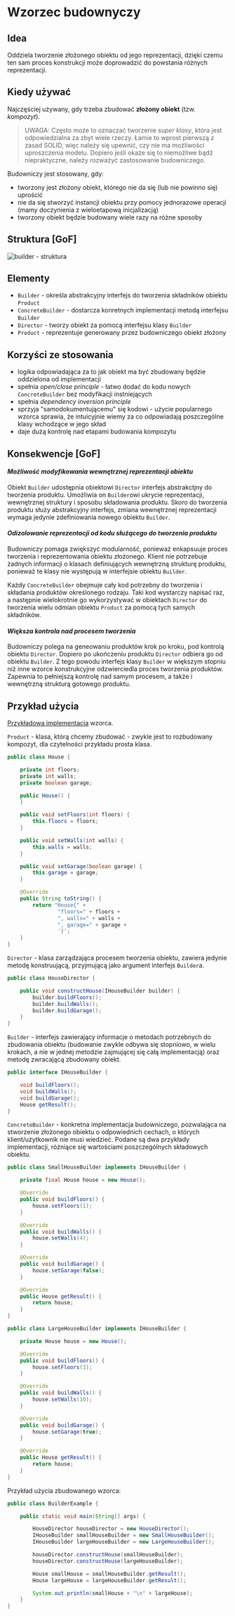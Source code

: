 # Wzorzec budownyczy

## Idea

Oddziela tworzenie złożonego obiektu od jego reprezentacji, dzięki czemu ten sam proces konstrukcji może doprowadzić do powstania różnych reprezentacji.

## Kiedy używać

Najczęściej używany, gdy trzeba zbudować **złożony obiekt** (tzw. *kompozyt*).

> UWAGA: Często może to oznaczać tworzenie *super klasy*, która jest odpowiedzialna za zbyt wiele rzeczy. Łamie to wprost pierwszą z zasad SOLID, więc należy się upewnić, czy nie ma możliwości uproszczenia modelu. Dopiero jeśli okaże się to niemożliwe bądź niepraktyczne, należy rozważyć zastosowanie budowniczego.

Budowniczy jest stosowany, gdy:

- tworzony jest złożony obiekt, którego nie da się (lub nie powinno się) uprościć
- nie da się stworzyć instancji obiektu przy pomocy jednorazowe operacji (mamy doczynienia z wieloetapową inicjalizacją)
- tworzony obiekt będzie budowany wiele razy na różne sposoby

## Struktura [GoF]

![builder - struktura](https://upload.wikimedia.org/wikipedia/commons/thumb/f/f3/Builder_UML_class_diagram.svg/500px-Builder_UML_class_diagram.svg.png)

## Elementy

- `Builder` - określa abstrakcyjny interfejs do tworzenia składników obiektu `Product`
- `ConcreteBuilder` - dostarcza konretnych implementacji metodą interfejsu `Builder`
- `Director` - tworzy obiekt za pomocą interfejsu klasy `Builder`
- `Product` - reprezentuje generowany przez budowniczego obiekt złożony

## Korzyści ze stosowania

- logika odpowiadająca za to jak obiekt ma być zbudowany będzie oddzielona od implementacji
- spełnia *open/close principle* - łatwo dodać do kodu nowych `ConcreteBuilder` bez modyfikacji instniejących
- spełnia *dependency inversion principle*
- sprzyja "samodokumentującemu" się kodowi - użycie popularnego wzorca sprawia, że intuicyjnie wiemy za co odpowiadają poszczególne klasy wchodzące w jego skład
- daje dużą kontrolę nad etapami budowania kompozytu

## Konsekwencje [GoF]

#### *Możliwość modyfikowania wewnętrznej reprezentacji obiektu*

Obiekt `Builder` udostępnia obiektowi `Director` interfejs abstrakctjny do tworzenia produktu. Umożliwia on `Builder`owi ukrycie reprezentacji, wewnętrznej struktury i sposobu składowania produktu. Skoro do tworzenia produktu służy abstrakcyjny interfejs, zmiana wewnętrznej reprezentacji wymaga jedynie zdefiniowania nowego obiektu `Builder`.

#### *Odizolowanie reprezentacji od kodu służącego do tworzenia produktu*

Budowniczy pomaga zwiększyć modularność, ponieważ enkapsuuje proces tworzenia i reprezentowania obiektu złożonego. Klient nie potrzebuje żadnych informacji o klasach definiujących wewnętrzną strukturę produktu, ponieważ te klasy nie występują w interfejsie obiektu `Builder`.

Każdy `ConcreteBuilder` obejmuje cały kod potrzebny do tworzenia i składania produktów określonego rodzaju. Taki kod wystarczy napisać raz, a następnie wielokrotnie go wykorzystywać w obiektach `Director` do tworzenia wielu odmian obiektu `Product` za pomocą tych samych składników.

#### *Większa kontrola nad procesem tworzenia*

Budowniczy polega na geneowaniu produktów krok po kroku, pod kontrolą obiektu `Director`. Dopiero po ukończeniu produktu `Director` odbiera go od obiektu `Builder`. Z tego powodu interfejs klasy `Builder` w większym stopniu niż inne wzorce konstrukcyjne odzwierciedla proces tworzenia produktów. Zapewnia to pełniejszą kontrolę nad samym procesem, a także i wewnętrzną strukturą gotowego produktu.

## Przykład użycia

[Przykładowa implementacja](https://github.com/DuDiiC/design-patterns-notes/tree/master/implementations/builder/src) wzorca.

`Product` - klasa, którą chcemy zbudować - zwykle jest to rozbudowany kompozyt, dla czytelności przykładu prosta klasa.

```java
public class House {

    private int floors;
    private int walls;
    private boolean garage;

    public House() {
    }

    public void setFloors(int floors) {
        this.floors = floors;
    }

    public void setWalls(int walls) {
        this.walls = walls;
    }

    public void setGarage(boolean garage) {
        this.garage = garage;
    }

    @Override
    public String toString() {
        return "House{" +
                "floors=" + floors +
                ", walls=" + walls +
                ", garage=" + garage +
                '}';
    }
}
```

`Director` - klasa zarządzająca procesem tworzenia obiektu, zawiera jedynie metodę konstruującą, przyjmującą jako argument interfejs `Builder`a.

```java
public class HouseDirector {

    public void constructHouse(IHouseBuilder builder) {
        builder.buildFloors();
        builder.buildWalls();
        builder.buildGarage();
    }
}
```

`Builder` - interfejs zawierający informacje o metodach potrzebnych do zbudowania obiektu (budowanie zwykle odbywa się stopniowo, w wielu krokach, a nie w jednej metodzie zajmującej się całą implementacją) oraz metodę zwracającą zbudowany obiekt.

```java
public interface IHouseBuilder {

    void buildFloors();
    void buildWalls();
    void buildGarage();
    House getResult();
}

```

`ConcreteBuilder` - konkretna implementacja budowniczego, pozwalająca na stworzenie złożonego obiektu o odpowiednich cechach, o których klient/użytkownik nie musi wiedzieć. Podane są dwa przykłady implementacji, różniące się wartościami poszczególnych składowych obiektu.

```java
public class SmallHouseBuilder implements IHouseBuilder {

    private final House house = new House();

    @Override
    public void buildFloors() {
        house.setFloors(1);
    }

    @Override
    public void buildWalls() {
        house.setWalls(4);
    }

    @Override
    public void buildGarage() {
        house.setGarage(false);
    }

    @Override
    public House getResult() {
        return house;
    }
}

public class LargeHouseBuilder implements IHouseBuilder {

    private House house = new House();

    @Override
    public void buildFloors() {
        house.setFloors(3);
    }

    @Override
    public void buildWalls() {
        house.setWalls(10);
    }

    @Override
    public void buildGarage() {
        house.setGarage(true);
    }

    @Override
    public House getResult() {
        return house;
    }
}
```

Przykład użycia zbudowanego wzorca:

```java
public class BuilderExample {

    public static void main(String[] args) {

        HouseDirector houseDirector = new HouseDirector();
        IHouseBuilder smallHouseBuilder = new SmallHouseBuilder();
        IHouseBuilder largeHouseBuilder = new LargeHouseBuilder();

        houseDirector.constructHouse(smallHouseBuilder);
        houseDirector.constructHouse(largeHouseBuilder);

        House smallHouse = smallHouseBuilder.getResult();
        House largeHouse = largeHouseBuilder.getResult();

        System.out.println(smallHouse + "\n" + largeHouse);
    }
}
```
